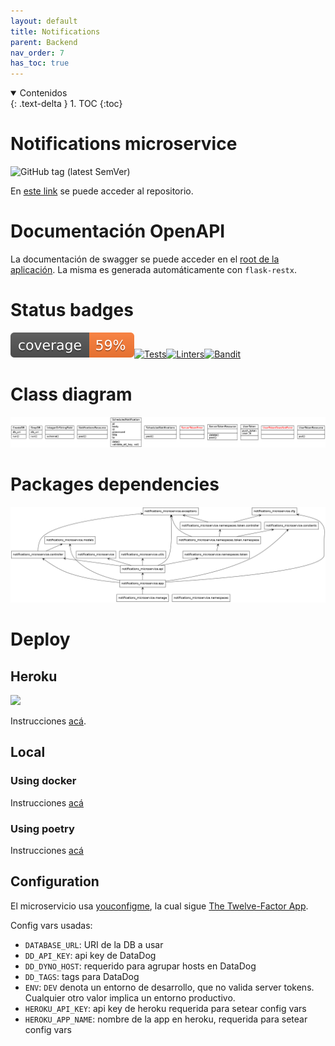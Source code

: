 ```yaml
---
layout: default
title: Notifications
parent: Backend
nav_order: 7
has_toc: true
---
```


<details open markdown="block">
  <summary>
	Contenidos
  </summary>
  {: .text-delta }
1. TOC
{:toc}
</details>

# Notifications microservice
![GitHub tag (latest SemVer)](https://img.shields.io/github/v/tag/7552-2020C2-grupo5/notifications-microservice)

En [este link](https://github.com/7552-2020C2-grupo5/notifications-microservice) se puede acceder al repositorio.

# Documentación OpenAPI
La documentación de swagger se puede acceder en el [root de la aplicación](https://bookbnb5-notifications.herokuapp.com). La misma es generada automáticamente con `flask-restx`.

# Status badges
![](https://raw.githubusercontent.com/7552-2020C2-grupo5/notifications-microservice/master/coverage-badge.svg)[![Tests](https://github.com/7552-2020C2-grupo5/notifications-microservice/actions/workflows/tests.yml/badge.svg)](https://github.com/7552-2020C2-grupo5/notifications-microservice/actions/workflows/tests.yml)[![Linters](https://github.com/7552-2020C2-grupo5/notifications-microservice/actions/workflows/linters.yml/badge.svg)](https://github.com/7552-2020C2-grupo5/notifications-microservice/actions/workflows/linters.yml)[![Bandit](https://github.com/7552-2020C2-grupo5/notifications-microservice/actions/workflows/bandit.yml/badge.svg)](https://github.com/7552-2020C2-grupo5/notifications-microservice/actions/workflows/bandit.yml)

# Class diagram
![](https://github.com/7552-2020C2-grupo5/notifications-microservice/blob/master/docs/images/project_classes.png?raw=true)

# Packages dependencies
![](https://github.com/7552-2020C2-grupo5/notifications-microservice/blob/master/docs/images/packages_dependencies.png?raw=true)

# Deploy
## Heroku
![](https://heroku-badge.herokuapp.com/?app=bookbnb5-notifications)

Instrucciones [acá](https://github.com/7552-2020C2-grupo5/notifications-microservice#deploy-to-heroku).

## Local
### Using docker
Instrucciones [acá](https://github.com/7552-2020C2-grupo5/notifications-microservice#docker)

### Using poetry
Instrucciones [acá](https://github.com/7552-2020C2-grupo5/notifications-microservice#running-locally)

## Configuration
El microservicio usa [youconfigme](https://crossnox.github.io/YouConfigMe/), la cual sigue [The Twelve-Factor App](https://12factor.net/config).

Config vars usadas:
- `DATABASE_URL`: URI de la DB a usar
- `DD_API_KEY`: api key de DataDog
- `DD_DYNO_HOST`: requerido para agrupar hosts en DataDog
- `DD_TAGS`: tags para DataDog
- `ENV`: `DEV` denota un entorno de desarrollo, que no valida server tokens. Cualquier otro valor implica un entorno productivo.
- `HEROKU_API_KEY`: api key de heroku requerida para setear config vars
- `HEROKU_APP_NAME`: nombre de la app en heroku, requerida para setear config vars
